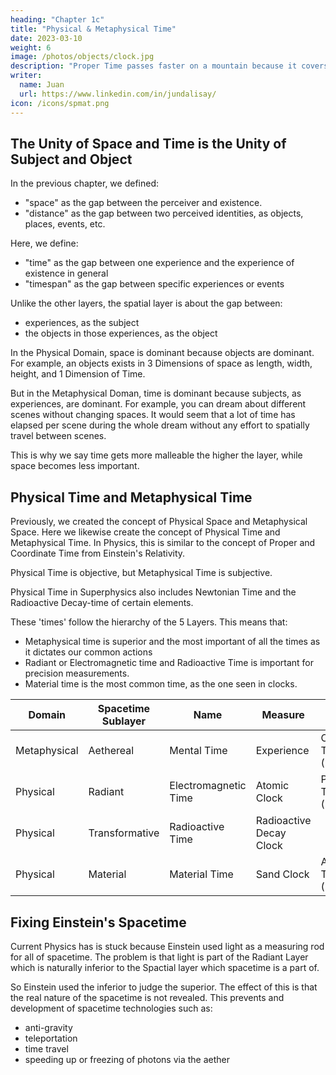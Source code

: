 ```yaml
---
heading: "Chapter 1c"
title: "Physical & Metaphysical Time"
date: 2023-03-10
weight: 6
image: /photos/objects/clock.jpg
description: "Proper Time passes faster on a mountain because it covers more space for the same amount of Coordinate time, so Proper time adjusts accordingly"
writer:
  name: Juan
  url: https://www.linkedin.com/in/jundalisay/
icon: /icons/spmat.png
---
```



## The Unity of Space and Time is the Unity of Subject and Object

In the previous chapter, we defined:
- "space" as the gap between the perceiver and existence.
- "distance" as the gap between two perceived identities, as objects, places, events, etc. 

Here, we define:
- "time" as the gap between one experience and the experience of existence in general
- "timespan" as the gap between specific experiences or events

Unlike the other layers, the spatial layer is about the gap between:
- experiences, as the subject
- the objects in those experiences, as the object 

In the Physical Domain, space is dominant because objects are dominant. For example, an objects exists in 3 Dimensions of space as length, width, height, and 1 Dimension of Time. 

But in the Metaphysical Doman, time is dominant because subjects, as experiences, are dominant. For example, you can dream about different scenes without changing spaces. It would seem that a lot of time has elapsed per scene during the whole dream without any effort to spatially travel between scenes.

This is why we say time gets more malleable the higher the layer, while space becomes less important. 


 

## Physical Time and Metaphysical Time

Previously, we created the concept of Physical Space and Metaphysical Space. Here we likewise create the concept of Physical Time and Metaphysical Time. In Physics, this is similar to the concept of Proper and Coordinate Time from Einstein's Relativity.

Physical Time is objective, but Metaphysical Time is subjective. 

Physical Time in Superphysics also includes Newtonian Time and the Radioactive Decay-time of certain elements.

These 'times' follow the hierarchy of the 5 Layers. This means that:
- Metaphysical time is superior and the most important of all the times as it dictates our common actions
- Radiant or Electromagnetic time and Radioactive Time is important for precision measurements. 
- Material time is the most common time, as the one seen in clocks.  


Domain | Spacetime Sublayer | Name | Measure | Physics Name
--- | --- | --- | --- | ---   
Metaphysical | Aethereal | Mental Time | Experience | Coordinate Time (Einstein)
Physical | Radiant | Electromagnetic Time | Atomic Clock | Proper Time (Einstein)
Physical | Transformative | Radioactive Time | Radioactive Decay Clock |
Physical | Material | Material Time | Sand Clock | Absolute Time (Newton)


<!-- Physical Layer| Gravity | Relativity or Bands | Pythagorean Tone | Independence of Time
--- | --- | --- | --- | ---
Aethereal | Aethereal Gravity (Higgs Field) | Aethereal | La | Insignificant
Spatial | Gravity | Gravitational | Sol
Radiant | Magnetism |  Radiant (Special Relativity) | Mi | Dependent on Viewpoint
Transformative | Radioactivity (Weak force) | Feynman Diagrams | Re | 
Material | Atomic bond (Strong force) | Material | Do | Totally Absolute or Independent of Viewpoint -->


## Fixing Einstein's Spacetime

Current Physics has is stuck because Einstein used light as a measuring rod for all of spacetime. The problem is that light is part of the Radiant Layer which is naturally inferior to the Spactial layer which spacetime is a part of. 

So Einstein used the inferior to judge the superior. The effect of this is that the real nature of the spacetime is not revealed. This prevents and development of spacetime technologies such as:
- anti-gravity
- teleportation
- time travel 
- speeding up or freezing of photons via the aether




<!-- Time, then, like space, is subjective and not a constant. It is dictated by the aethereal layer, just as the speed of light is dictated by spacetime or the spatial layer. -->



<!-- which we translate to Physical (objective) and Metaphysical (subjective) Time.   -->

<!-- {{< img src="/graphics/physics/spacetime.png" alt="The Spacetime of Superphysics" >}} -->


<!-- Einstein Relativity | Superphysics
--- | ---
Proper Time | Physical Time
Coordinate Time | Metaphysical Time -->

<!-- Relativity says that Proper Time passes faster on a mountain than at sea level because  -->

<!-- In Cartesian Physics, gravity is a force from the gravitational band between masses, stars, or galaxies.

The water spins because the energy is transferred to it by the bucket. There is a dip in the center because that is the center of gravity of the bucket, which serves as the anchor for the gravitational band between the water and the bucket and the Earth. 

In outer space, the bucket will be a torus and the water will form a donut shape since there is no band with the Earth.  -->

 <!-- because it covers more space for the same amount of Coordinate time, so Proper time adjusts accordingly. -->


<!-- Let's say 2 mountain-level proper-milliseconds pass for every 1 sea-level proper-millisecond. 

This is to compensate for the 1 coordinate millisecond taken by the perspective of man at sea-level who really bases both measurements from the center of the Earth. Proof is that the Hafele–Keating experiment showed difference between East and West travel.

If Proper Time were measured based on the Sun, then their Proper time would be the same: 12 noon sharp.

Einstein's Relativity only accounts for the gravity between:
- matter and matter, and
- light and stars/galaxies. 

It does not account for the gravity between:
- galaxies and stars (dark matter)
- galaxies and galaxies (dark energy).

Cartesian Physics does.

In Cartesian Physics, gravity is a force from the gravitational band between masses, stars, or galaxies.

The water spins because the energy is transferred to it by the bucket. There is a dip in the center because that is the center of gravity of the bucket, which serves as the anchor for the gravitational band between the water and the bucket and the Earth. 

In outer space, the bucket will be a torus and the water will form a donut shape since there is no band with the Earth. --> 


<!-- Proper Time passes faster on a mountain because it covers more space for the same amount of Coordinate time, so Proper time adjusts accordingly. Let's say 2 mountain proper milliseconds pass for every 1 sea proper millisecond. 

This is to compensate for the 1 coordinate millisecond taken by the perspective of guy at sealevel who really both measurements from the center of the Earth. If they were measured based on the Sun, then they would have the same proper time. -->





<!-- Physicists are unable to find a [WIMP of dark energy](https://www.forbes.com/sites/startswithabang/2019/02/22/the-wimp-miracle-is-dead-as-dark-matter-experiments-come-up-empty-again/#95053e86dbc6) because space isn't a thing that fills gaps between objects. Rather, it's just an effect of observation and is the same reason behind quantum non-locality.

Space-time depends totally on perception. Rather than say that it is infinite, it is more correct to call it as totally abitrary. A particle, when imposed on (since its 'spin' reflects reality), can therefore arbitrarily change its location and 'defy' gravity and locality.

This spin maniflests as:
- the rotation direction in the spatial layer
- the spin of particles in the radiant layer. 
 -->

<!-- The cause of spacetime therefore is the cognition of this appearance of qosts which is caused by internal "aethereal"* factors. This is the opposite of Newton and Einstein who believed that movement is sourced from matter.

> *For example, your physical hand moves to grab a book because your athereal mind had an athereal feeling to grab it. Someone might tell you to grab the book, as to give the illusion that the source of the hand-movement was external from that person. But you can still refuse to grab the book due to your free will, and so the source of the resulting non-movement is still internal athereal feelings.  


{{< img src="/graphics/physics/traf.png" cap="To get the position of the cloud over Trafalgar square, Einstein's system uses vectors and tensors. In Superphysics, the same result is obtained by knowing the nature of both the cloud and that of Trafalgar square. In this way, the Pythagorean theorem is not applied to spacetime, but to the differences between the changing natures of the cloud relative to Trafalgar square." alt="Trafalgar Square" >}} -->


<!-- ## Replacing Einstein's "Time"

Einstein defined time as the time that it takes for light to travel between two events in spacetime. But this is circular reasoning since the speed of light also has a time component. Moreover, we defined spacetime as the effect of the qosts creating distance between each other, even before light existed. How can something non-existent define something that already exists?  


{{< q a="Einstein-sophist" c="Relativity Simplified, Section 8" >}}
We test simultaniety by putting an observer in the middle M between A and B. He as two mirrors inclined at 90° to let him see both A and B at the same time. If he sees the two flashes of lightning at the same time, then they are simultaneous.

You object by saying that they would only be true, that time would be simultaniety, if all light travels at a constant speed. <i><b>But the speed of light would itself be measured by time, so this is reasoning in a circle -- simultaniety has absolutely nothing to do with light.</b></i>

I answer that this simultaneity of time is only used for us to make empirical decisions. 
{{< /q >}} -->

<!-- Spacetime exists before, and independent of, light and electromagnetism. So how can something like light -- something that is unnecessary to spacetime -- be required to define spacetime? -->

<!-- Einstein's definition turns the effect as the cause which leads to make-your-own-spacetime such as De Sitter, Taub-Nut, and Godel, etc. If we exist in one universe, how can it have different spacetimes?

![E=mc2](/images/visible.jpg)

{{< cap >}}
E=mc^2 is true only if applied to visible objects. But no one seemed to notice it because everyone is likewise taking the perspective of the visible universe. The sophistry (half-truth, half-fallacy) of this equation is exposed by the fact that Einstein's field equations can't be solved and that wormholes have never been found.
{{< /cap >}}
 -->

<!-- > *The theoretical and arbitrary spacetimes are a consequence of General Relativity which uses light as a measure of everything. The problem with this is that light is an electromagnetic wave which manifests in a field, of which the nature is arbitrary just as each wavelength has its own properties. This leads to arbitrarily-invented spacetimes like De Sitter, Taub-Nut, Godel, etc. This is the same mechanism that causes human minds to create arbitrarily-invented concepts like God, Allah, Yahweh, Amaterasu, etc.  -->



<!-- To create a single model for spacetime, we lay a maxim that <b>the cause of all movement is internal</b>, having two sources: -->
<!-- > *Since this appearance is made by the act of cognition, then we can say that the movement comes from the actual observation.  is the  -->
<!-- 1. The existence and qualities of the object for that layer
2. The cognition of the observer of the existence and qualities of that object

![Superphysics movement](/images/spmovement.jpg)

{{< cap >}}
Superphysics sources spatial movement internally from the center of gravity of discrete identities. Physics sources its movement from external forces or concepts, like the sophistical fabric of spacetime.
{{< /cap >}}


## Let's Get Moving!

These two make objects appear to move, depending on the rules of their layer and their relation to each other and to the observer. We can call this illusory movement in physical reality as 'relational physical movement' which we simplify as 'bands' and can be grouped into the five layers: -->

<!-- Since human bodies are in the material layer, then   -->

<!-- Name | Physics Name | Manifestation | Practical Goal
--- | --- | --- | ---
[Aethereal Bands](/material/principles/part-2/chapter-03) | Pseudo-science | Movement and transformation for qoas (ideas) between probabilities or multiverses inside minds | Bio Superphysics: know whether a person is moving towards disease so his course can be changed<br>Supersociology: know where the feeling of society is heading, so it doesn't go into anarchy<br>Economics: know whether the economy is moving towards poverty and inequality
[Spatial Bands](/material/principles/part-2/chapter-04b) | General Relativity | Movement of supermassive blackholes (qosts) as the expansion of the universe and galaxy rotation | [Allow fusion](/material/solutions/fusion) by levitating plasma, and allow teleportation to other galaxies
Radiant Bands | Special Relativity | Movement and transformation for photons (quanta of light or qol) and electrons (quanta of electromagnetism or qoe) | Make [light-based computing](/material/solutions/light-based-computing) more practical
Transformative Bands | Feynman Diagrams | Movement and transformation for neutrons | Allow alchemy 
[Material Bands](/material/principles/part-5/chapter-03) | Newton's Laws | Movement and transformation sourced externally | Enable teleportation and levitation technologies


When combined with each other, these are called **universal relativity**. External movement seems most obvious in the material layer. This manifests as a ball being moved by an external push, or a floating asteroid being moved by being hit by another asteroid. But on closer inspection, these are still sourced internally from their mass.  -->

<!-- Thus:

```universal relativity = aethereal relativity + gravitational relativity + radiant relativity + radioactive relativity + material relativity``` -->

<!-- The movement is caused by the observer -->

<!-- To totally control the movement of any object, such as a ball or an asteroid, you have to know its nature in the five layers to get its five relativities. Afterwards, it would be possible to make it zip, levitate, twirl, etc. Of course this would be nearly impossible since anyone who would know the nature of an object in the five layers would be omniscient, and an omniscient being would have more better things to do than to make a physical object zip, levitate, and twirl.

Humans are more limited but are able to know the principles of  -->




<!-- ## Let's put all human understanding together

From here, we can unify the ideas of the great physicists:

Physicist | Mistake | Cause of Mistake | Correction | Superphysics Score
--- | --- | --- | --- | ---
Kepler | The universe is confined to a fixed firmament | Limited observations | The universe is infinite (arbitrary) | 8/10
Descartes | Gravity is caused by the aether which creates spinning vortices | Imposing the aethereal layer directly onto the physical layer | The aether is in a separate layer that affects the physical layer indirectly. This leads to the spinning of galaxies and orbital movements | 7/10
Newton | Gravity comes from mass | No observations of galactic movements | Mass comes from gravity, gravity comes from the aether | 5/10
Einstein | Gravity comes from mass through the distortions of the spacetime fabric or field | Using light as the measuring rod | Use sound as the measuring rod, in line with Kepler and Pythagoras | 3/10

As you can see, aethereal bands are far more important than spatial bands and that is why we are focusing on it more. As such, we will explain it next by explaining the aethereal layer. 
 -->